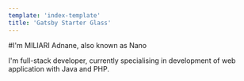 ```yaml
---
template: 'index-template'
title: 'Gatsby Starter Glass'
---
```


#I'm MILIARI Adnane, also known as Nano

I'm full-stack developer, currently specialising in development of web application with Java and PHP.
